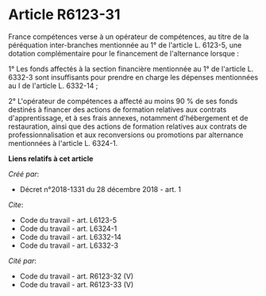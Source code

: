 # Article R6123-31

France compétences verse à un opérateur de compétences, au titre de la péréquation inter-branches mentionnée au 1° de
l'article L. 6123-5, une dotation complémentaire pour le financement de l'alternance lorsque : 

1° Les fonds affectés à la section financière mentionnée au 1° de l'article L. 6332-3 sont insuffisants pour prendre en
charge les dépenses mentionnées au I de l'article L. 6332-14 ; 

2° L'opérateur de compétences a affecté au moins 90 % de ses fonds destinés à financer des actions de formation relatives aux
contrats d'apprentissage, et à ses frais annexes, notamment d'hébergement et de restauration, ainsi que des actions de
formation relatives aux contrats de professionnalisation et aux reconversions ou promotions par alternance mentionnées à
l'article L. 6324-1.

**Liens relatifs à cet article**

_Créé par_:

  - Décret n°2018-1331 du 28 décembre 2018 - art. 1

_Cite_:

  - Code du travail - art. L6123-5
  - Code du travail - art. L6324-1
  - Code du travail - art. L6332-14
  - Code du travail - art. L6332-3

_Cité par_:

  - Code du travail - art. R6123-32 (V)
  - Code du travail - art. R6123-33 (V)
